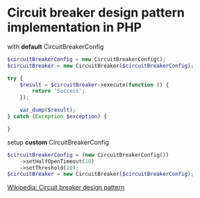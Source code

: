 # Circuit breaker design pattern implementation in PHP

with **default** CircuitBreakerConfig
```php
$circuitBreakerConfig = new CircuitBreakerConfig();
$circuitBreaker = new CircuitBreaker($circuitBreakerConfig);

try {
    $result = $circuitBreaker->execute(function () {
        return 'Success';
    });

    var_dump($result);
} catch (Exception $exception) {

}
```

setup **custom** CircuitBreakerConfig
```php
$circuitBreakerConfig = (new CircuitBreakerConfig())
    ->setHalfOpenTimeout(10)
    ->setThreshold(10);
$circuitBreaker = new CircuitBreaker($circuitBreakerConfig);
```

[Wikipedia: Circuit breaker design pattern](https://en.wikipedia.org/wiki/Circuit_breaker_design_pattern)